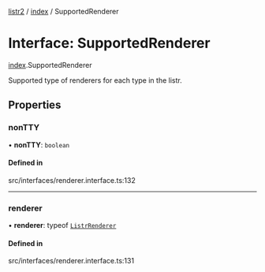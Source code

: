 [listr2](../README.md) / [index](../modules/index.md) / SupportedRenderer

# Interface: SupportedRenderer

[index](../modules/index.md).SupportedRenderer

Supported type of renderers for each type in the listr.

## Properties

### nonTTY

• **nonTTY**: `boolean`

#### Defined in

src/interfaces/renderer.interface.ts:132

___

### renderer

• **renderer**: typeof [`ListrRenderer`](../classes/index.ListrRenderer.md)

#### Defined in

src/interfaces/renderer.interface.ts:131
